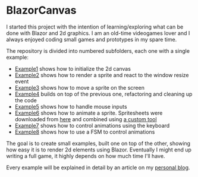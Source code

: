 # BlazorCanvas

I started this project with the intention of learning/exploring what can be done with Blazor and 2d graphics. I am an old-time videogames lover and I always enjoyed coding small games and prototypes in my spare time.

The repository is divided into numbered subfolders, each one with a single example:

- [Example1](https://github.com/mizrael/BlazorCanvas/tree/master/BlazorCanvas.Example1) shows how to initialize the 2d canvas
- [Example2](https://github.com/mizrael/BlazorCanvas/tree/master/BlazorCanvas.Example2) shows how to render a sprite and react to the window resize event
- [Example3](https://github.com/mizrael/BlazorCanvas/tree/master/BlazorCanvas.Example3) shows how to move a sprite on the screen
- [Example4](https://github.com/mizrael/BlazorCanvas/tree/master/BlazorCanvas.Example4) builds on top of the previous one, refactoring and cleaning up the code
- [Example5](https://github.com/mizrael/BlazorCanvas/tree/master/BlazorCanvas.Example5) shows how to handle mouse inputs
- [Example6](https://github.com/mizrael/BlazorCanvas/tree/master/BlazorCanvas.Example6) shows how to animate a sprite. Spritesheets were downloaded from [here](https://luizmelo.itch.io/medieval-warrior-pack-2) and combined using [a custom tool](https://github.com/mizrael/BlazorCanvas/tree/master/tools/AnimatedSpritesProcessor)
- [Example7](https://github.com/mizrael/BlazorCanvas/tree/master/BlazorCanvas.Example7) shows how to control animations using the keyboard
- [Example8](https://github.com/mizrael/BlazorCanvas/tree/master/BlazorCanvas.Example8) shows how to use a FSM to control animations

The goal is to create small examples, built one on top of the other, showing how easy it is to render 2d elements using Blazor. Eventually I might end up writing a full game, it highly depends on how much time I'll have.

Every example will be explained in detail by an article on my [personal blog](https://www.davideguida.com).